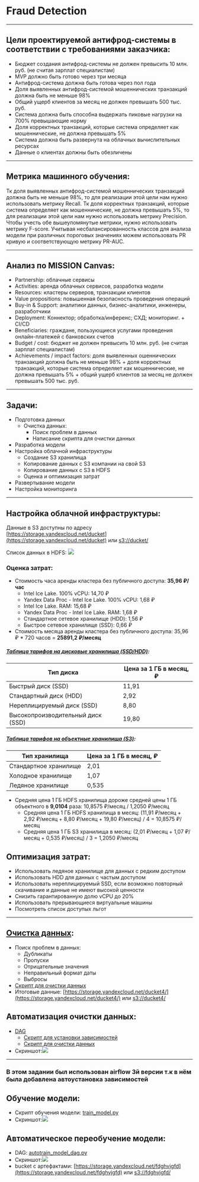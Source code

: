 # Fraud Detection
***
## Цели проектируемой антифрод-системы в соответствии с требованиями заказчика:
* Бюджет создания антифрод-системы не должен превысить 10 млн. руб. (не считая зарплат специалистам)
* MVP должно быть готово через три месяца
* Антифрод-система должна быть готова через пол года
* Доля выявленных антифрод-системой мошеннических транзакций должна быть не меньше 98%
* Общий ущерб клиентов за месяц не должен превышать 500 тыс. руб.
* Система должна быть способна выдержать пиковые нагрузки на 700% превышающие норму
* Доля корректных транзакций, которые система определяет как мошеннические, не должна превышать 5%
* Система должна быть развернута на облачных вычислительных ресурсах
* Данные о клиентах должны быть обезличены
***
## Метрика машинного обучения:
Тк доля выявленных антифрод-системой мошеннических транзакций должна быть не меньше 98%, то для реализации этой цели нам нужно использовать метрику Recall.
Тк доля корректных транзакций, которые система определяет как мошеннические, не должна превышать 5%, то для реализации этой цели нам нужно использовать метрику Precision. 
Чтобы учесть обе вышеупомянутые метрики, нужно использовать метрику F-score.
Учитывая несбалансированность классов для анализа модели при различных пороговых значениях можем использовать PR кривую и соответствующую метрику PR-AUC.
***
## Анализ по MISSION Canvas:
* Partnership: облачные сервисы
* Activities: аренда облачных сервисов, разработка модели
* Resources: кластеры серверов, транзакции клиентов
* Value propositions: повышенная безопасность проведения операций
* Buy-in & Support: аналитики данных, бизнес-аналитики, инженеры, разработчики
* Deployment: Коннектор; обработка/инференс; СХД; мониторинг. + CI/CD
* Beneficiaries: граждане, пользующиеся услугами проведения онлайн-платежей с банковских счетов
* Budget / cost: бюджет не должен превысить 10 млн. руб. (не считая зарплат специалистам)
* Achievements / impact factors: доля выявленных ошеннических транзакций должна быть не меньше 98% + доля корректных транзакций, которые система определяет как мошеннические, не должна превышать 5% + общий ущерб клиентов за месяц не должен превышать 500 тыс. руб.
***
## Задачи:
* Подготовка данных
  * Очистка данных:
    * Поиск проблем в данных
    * Написание скрипта для очистки данных
* Разработка модели
* Настройка облачной инфраструктуры
  * Создание S3 хранилища  
  * Копирование данных с S3 компании на свой S3
  * Копирование данных с S3 в HDFS
  * Оценка и оптимизация затрат
* Развертывание модели
* Настройка мониторинга
***
## Настройка облачной инфраструктуры:
Данные в S3 доступны по адресу [https://storage.yandexcloud.net/ducket](https://storage.yandexcloud.net/ducket) или [s3://ducket/](s3://ducket/)

Список данных в HDFS:
![](hdfsscreen.jpeg)
### Оценка затрат:

* Стоимость часа аренды кластера без публичного доступа: **35,96 ₽/час**
  * Intel Ice Lake. 100% vCPU: 14,70 ₽
  * Yandex Data Proc - Intel Ice Lake. 100% vCPU: 1,68 ₽
  * Intel Ice Lake. RAM: 15,68 ₽
  * Yandex Data Proc - Intel Ice Lake. RAM: 1,68 ₽
  * Стандартное сетевое хранилище (HDD): 1,56 ₽
  * Быстрое сетевое хранилище (SSD): 0,66 ₽
* Cтоимость месяца аренды кластера без публичного доступа: 35,96 ₽ * 720 часов = **25891,2 ₽/месяц**
##### [Таблица тарифов на дисковые хранилища (SSD/HDD)](https://yandex.cloud/ru/docs/compute/pricing#prices-storage):

| Тип диска                      | Цена за 1 ГБ в месяц, ₽ |
|--------------------------------|----------------|
| Быстрый диск (SSD)             | 11,91          |
| Стандартный диск (HDD)         | 2,92           |
| Нереплицируемый диск (SSD)     | 8,80           |
| Высокопроизводительный диск (SSD) | 19,80       |

##### [Таблица тарифов на объектные хранилища (S3)](https://yandex.cloud/ru/docs/storage/pricing#prices-storage):

| Тип хранилища                  | Цена за 1 ГБ в месяц, ₽ |
|--------------------------------|----------------|
| Стандартное хранилище          | 2,01           |
| Холодное хранилище             | 1,07           |
| Ледяное хранилище              | 0,535          |
* Средняя цена 1 ГБ HDFS хранилища дороже средней цены 1 ГБ объектного в **9,0104** раза: 10,8575 ₽/месяц / 1,2050 ₽/месяц
  * Средняя цена 1 ГБ HDFS хранилища в месяц: (11,91 ₽/месяц + 2,92 ₽/месяц + 8,80 ₽/месяц + 19,80 ₽/месяц) / 4 =  10,8575  ₽/месяц
  * Средняя цена 1 ГБ S3 хранилища в месяц: (2,01 ₽/месяц + 1,07 ₽/месяц + 0,535 ₽/месяц) / 3 = 1,2050 ₽/месяц

## Оптимизация затрат:
* Использовать ледяное хранилище для данных с редким доступом
* Использовать HDD для данных с частым доступом
* Использовать нереплицируемый SSD, если возможно повторный скачивание и данные не имеют высокой ценности
* Снизить гарантированную долю vCPU до 20%
* Использовать прерывающиеся виртуальные машины
* Посмотреть список доступых льгот
***
## [Очистка данных](https://github.com/ilay-group/fraud_detection/blob/in-editing/notebook/Data%20cleaning.ipynb):
* Поиск проблем в данных:
  * Дубликаты
  * Пропуски
  * Отрицательные значения
  * Неправильный формат даты
  * Выбросы
* [Скрипт для очистки данных](https://github.com/ilay-group/fraud_detection/blob/in-editing/scripts/data_cleaning.py)
* Итоговые данные: [https://storage.yandexcloud.net/ducket4/](https://storage.yandexcloud.net/ducket4/) или [s3://ducket4/](s3://ducket4/)
## Автоматизация очистки данных:
* [DAG](https://github.com/ilay-group/fraud_detection/blob/main/dags/data_clear_dag.py)
  * [Скрипт для установки зависимостей](https://github.com/ilay-group/fraud_detection/blob/in-editing/scripts/install_env.py)
  * [Скрипт для очистки данных](https://github.com/ilay-group/fraud_detection/blob/in-editing/scripts/data_cleaning.py)
* Скриншот:![](screens/dag_screen.jpeg)
***
###  
### В этом задании был использован airflow 3й версии т.к в нём была добавлена автоустановка зависимостей
## Обучение модели:
* Скрипт обучения модели: [train_model.py](https://github.com/ilay-group/fraud_detection/blob/in-editing/scripts/train_model.py)
* Скриншот:![](screens/mlflow_autotrain.jpeg)
## Автоматическое переобучение модели:
* DAG: [autotrain_model_dag.py](https://github.com/ilay-group/fraud_detection/blob/in-editing/dags/autotrain_model_dag.py)
* Скриншот:![](screens/airflow_autotrain.jpeg)
* bucket с артефактами: [https://storage.yandexcloud.net/fdghvjgfd](https://storage.yandexcloud.net/fdghvjgfd) или [s3://fdghvjgfd/](s3://fdghvjgfd/)
